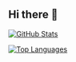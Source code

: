 ## Hi there 👋
<!-- GitHub Stats Card -->
[![GitHub Stats](https://ryukagu-git-main-ryukagu08s-projects.vercel.app/api?username=Ryukagu08)](https://github.com/anuraghazra/github-readme-stats)

<!-- Top Languages Card -->
[![Top Languages](https://ryukagu-git-main-ryukagu08s-projects.vercel.app/api/top-langs/?username=Ryukagu08&repo_type=owner)](https://github.com/anuraghazra/github-readme-stats)







<!--
**Ryukagu08/Ryukagu08** is a ✨ _special_ ✨ repository because its `README.md` (this file) appears on your GitHub profile.

Here are some ideas to get you started:

- 🔭 I’m currently working on ...
- 🌱 I’m currently learning ...
- 👯 I’m looking to collaborate on ...
- 🤔 I’m looking for help with ...
- 💬 Ask me about ...
- 📫 How to reach me: ...
- 😄 Pronouns: ...
- ⚡ Fun fact: ...
-->
